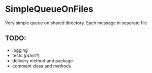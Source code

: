 # SimpleQueueOnFiles
Very simple queue on shared directory. Each message in separate  file

## TODO:
* logging
* tests (pUnit?)
* delivery method and package
* comment class and methods

